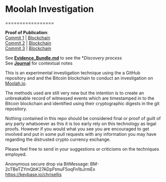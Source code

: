 # Moolah Investigation
=================

**Proof of Publication**:   
[Commit 1](http://www.cryptograffiti.info/?txnr=1250) | [Blockchain ](https://blockchain.info/tx/99f69853864d771c792695585b9cf2056069073113a22261f408cc6cb1f197a3)  
[Commit 2](http://www.cryptograffiti.info/?txnr=1255) | [Blockchain](https://blockchain.info/tx/d799a9b08e154baefa2f2f4aaa8840efeb2b0555c0cd9fc0b2d4678866454c10)  
[Commit 3](http://www.cryptograffiti.info/?txnr=1256) | [Blockchain](https://blockchain.info/tx/2a6c72d5e6c8cda674ed0710268073735292a65b2adccfd5b87c3371d4cfe5b2)  

See [**Evidence_Bundle.md**](https://github.com/MrChrisJ/20141019-Moolah-Investigation/blob/master/Evidence_Bundle.md) to see the **Discovery process*  
See [**Journal**](https://github.com/MrChrisJ/20141019-Moolah-Investigation/tree/master/Journal) for contextual notes  

This is an experimental investigation technique using the a GitHub repository and and the Bitcoin blockchain to conduct an investigation on [Moolah.io](https://moolah.io/).  

The methods used are still very new but the intention is to create an unbreakable record of witnessed events which are timestamped in to the Bitcoin blockchain and identified using their cryptographic digests in the git repository.  

Nothing contained in this repo should be considered final or proof of guilt of any party whatsoever as this it is too early rely on this technology as legal proofs. However if you would what you see you are encouraged to get involved and put in some pull requests with any information you may have regarding the distrusted crypto currency exchange.  

Please feel free to send in your suggestions or criticisms on the techniques employed.  

Anonymous secure drop via BitMessage: BM-2cTBeTZYmQbK27ADpFtmuF5oqFn1bJrmEx   
https://keybase.io/chrisellis




